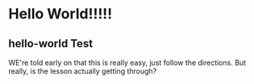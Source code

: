 # Hello World!!!!!
## hello-world Test



WE're told early on that this is really easy, just follow the directions.
But really, is the lesson actually getting through?
